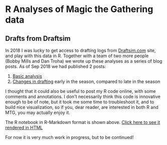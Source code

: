 R Analyses of Magic the Gathering data
========================================

## Drafts from Draftsim

In 2018 I was lucky to get access to drafting logs from [Draftsim.com](http://draftsim.com) site, and play with this data in R. Together with a team of two more people (Bobby Mills and Dan Troha) we wrote up these analyses as a series of blog posts. As of Sep 2018 we had published 2 posts:

1. [Basic analysis](https://draftsim.com/blog/draft-data-analysis/)
2. [Changes in drafting](https://draftsim.com/blog/m19-format-evolution/) early in the season, compared to late in the season

I thought that it could also be useful to post my R code online, with some comments and annotations. I don't necessarily think this code is innovative enough to be of note, but it took me some time to troubleshoot it, and to build nice visualization, so if you, dear reader, are interested in both R and MTG, you may actually enjoy it.

The R notebook in R-Markdown format is shown above. [Click here to see it rendered in HTML](http://htmlpreview.github.io/?https://github.com/khakhalin/MTG/blob/master/draftsim_analysis.nb.html)

For now it is very much work in progress, but to be continued!
